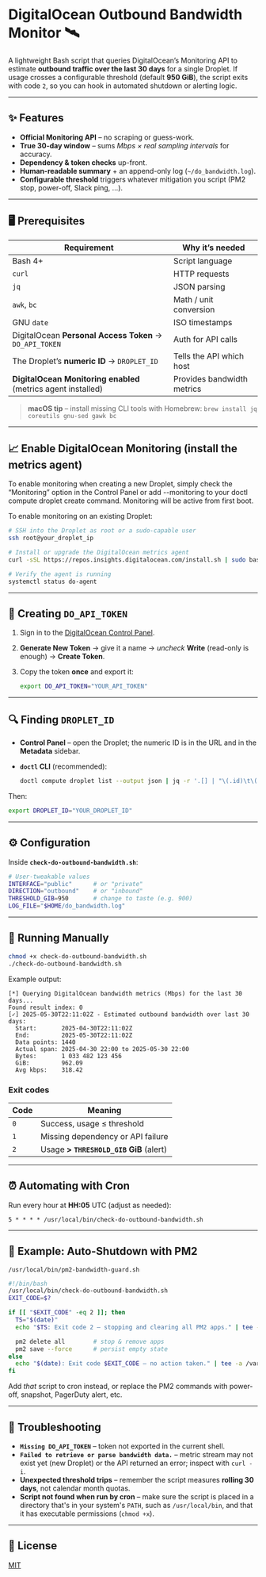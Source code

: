 # DigitalOcean Outbound Bandwidth Monitor 🛰️

A lightweight Bash script that queries DigitalOcean’s Monitoring API to estimate **outbound traffic over the last 30 days** for a single Droplet.
If usage crosses a configurable threshold (default **950 GiB**), the script exits with code `2`, so you can hook in automated shutdown or alerting logic.

---

## ✨ Features

* **Official Monitoring API** – no scraping or guess-work.
* **True 30-day window** – sums *Mbps × real sampling intervals* for accuracy.
* **Dependency & token checks** up-front.
* **Human-readable summary** + an append-only log (`~/do_bandwidth.log`).
* **Configurable threshold** triggers whatever mitigation you script (PM2 stop, power-off, Slack ping, …).

---

## 🖥️ Prerequisites

| Requirement | Why it’s needed |
|-------------|-----------------|
| Bash 4+     | Script language |
| `curl`      | HTTP requests   |
| `jq`        | JSON parsing    |
| `awk`, `bc` | Math / unit conversion |
| GNU `date`  | ISO timestamps  |
| DigitalOcean **Personal Access Token** → `DO_API_TOKEN` | Auth for API calls |
| The Droplet’s **numeric ID** → `DROPLET_ID` | Tells the API which host |
| **DigitalOcean Monitoring enabled** (metrics agent installed) | Provides bandwidth metrics |

> **macOS tip** – install missing CLI tools with Homebrew:
> `brew install jq coreutils gnu-sed gawk bc`

---

## 📈 Enable DigitalOcean Monitoring (install the metrics agent)
To enable monitoring when creating a new Droplet, simply check the “Monitoring” option in the Control Panel or add --monitoring to your doctl compute droplet create command. Monitoring will be active from first boot.

To enable monitoring on an existing Droplet:

   ```bash
   # SSH into the Droplet as root or a sudo-capable user
   ssh root@your_droplet_ip
   
   # Install or upgrade the DigitalOcean metrics agent
   curl -sSL https://repos.insights.digitalocean.com/install.sh | sudo bash
   
   # Verify the agent is running
   systemctl status do-agent
   ```

---

## 🔑 Creating `DO_API_TOKEN`

1. Sign in to the [DigitalOcean Control Panel](https://cloud.digitalocean.com/account/api/tokens).
2. **Generate New Token** → give it a name → *uncheck* **Write** (read-only is enough) → **Create Token**.
3. Copy the token **once** and export it:

   ```bash
   export DO_API_TOKEN="YOUR_API_TOKEN"
   ```

---

## 🔍 Finding `DROPLET_ID`

* **Control Panel** – open the Droplet; the numeric ID is in the URL and in the **Metadata** sidebar.
* **`doctl` CLI** (recommended):

  ```bash
  doctl compute droplet list --output json | jq -r '.[] | "\(.id)\t\(.name)"'
  ```

Then:

```bash
export DROPLET_ID="YOUR_DROPLET_ID"
```

---

## ⚙️ Configuration

Inside **`check-do-outbound-bandwidth.sh`**:

```bash
# User-tweakable values
INTERFACE="public"      # or "private"
DIRECTION="outbound"    # or "inbound"
THRESHOLD_GIB=950       # change to taste (e.g. 900)
LOG_FILE="$HOME/do_bandwidth.log"
```

---

## 🚀 Running Manually

```bash
chmod +x check-do-outbound-bandwidth.sh
./check-do-outbound-bandwidth.sh
```

Example output:

```
[*] Querying DigitalOcean bandwidth metrics (Mbps) for the last 30 days...
Found result index: 0
[✓] 2025-05-30T22:11:02Z - Estimated outbound bandwidth over last 30 days:
  Start:       2025-04-30T22:11:02Z
  End:         2025-05-30T22:11:02Z
  Data points: 1440
  Actual span: 2025-04-30 22:00 to 2025-05-30 22:00
  Bytes:       1 033 482 123 456
  GiB:         962.09
  Avg kbps:    318.42
```

### Exit codes

| Code | Meaning                                 |
| ---- | --------------------------------------- |
| `0`  | Success, usage ≤ threshold              |
| `1`  | Missing dependency or API failure       |
| `2`  | Usage **> `THRESHOLD_GIB` GiB** (alert) |

---

## ⏰ Automating with Cron

Run every hour at **HH:05** UTC (adjust as needed):

```cron
5 * * * * /usr/local/bin/check-do-outbound-bandwidth.sh
```

---

## 🔌 Example: Auto-Shutdown with PM2

`/usr/local/bin/pm2-bandwidth-guard.sh`

```bash
#!/bin/bash
/usr/local/bin/check-do-outbound-bandwidth.sh
EXIT_CODE=$?

if [[ "$EXIT_CODE" -eq 2 ]]; then
  TS="$(date)"
  echo "$TS: Exit code 2 — stopping and clearing all PM2 apps." | tee -a /var/log/pm2-monitor.log

  pm2 delete all        # stop & remove apps
  pm2 save --force      # persist empty state
else
  echo "$(date): Exit code $EXIT_CODE — no action taken." | tee -a /var/log/pm2-monitor.log
fi
```

Add *that* script to cron instead, or replace the PM2 commands with power-off, snapshot, PagerDuty alert, etc.

---

## 📝 Troubleshooting

* **`Missing DO_API_TOKEN`** – token not exported in the current shell.
* **`Failed to retrieve or parse bandwidth data.`** – metric stream may not exist yet (new Droplet) or the API returned an error; inspect with `curl -i`.
* **Unexpected threshold trips** – remember the script measures **rolling 30 days**, not calendar month quotas.
* **Script not found when run by cron** – make sure the script is placed in a directory that's in your system's `PATH`, such as `/usr/local/bin`, and that it has executable permissions (`chmod +x`).

---

## 📜 License

[MIT](LICENSE)
